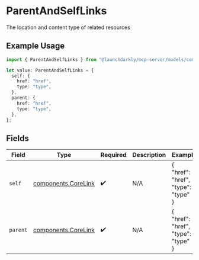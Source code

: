 # ParentAndSelfLinks

The location and content type of related resources

## Example Usage

```typescript
import { ParentAndSelfLinks } from "@launchdarkly/mcp-server/models/components";

let value: ParentAndSelfLinks = {
  self: {
    href: "href",
    type: "type",
  },
  parent: {
    href: "href",
    type: "type",
  },
};
```

## Fields

| Field                                                      | Type                                                       | Required                                                   | Description                                                | Example                                                    |
| ---------------------------------------------------------- | ---------------------------------------------------------- | ---------------------------------------------------------- | ---------------------------------------------------------- | ---------------------------------------------------------- |
| `self`                                                     | [components.CoreLink](../../models/components/corelink.md) | :heavy_check_mark:                                         | N/A                                                        | {<br/>"href": "href",<br/>"type": "type"<br/>}             |
| `parent`                                                   | [components.CoreLink](../../models/components/corelink.md) | :heavy_check_mark:                                         | N/A                                                        | {<br/>"href": "href",<br/>"type": "type"<br/>}             |
